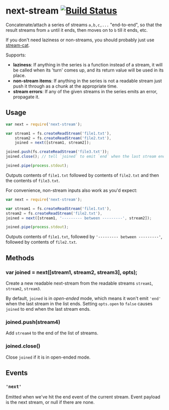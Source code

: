 next-stream [![Build Status](https://travis-ci.org/anandthakker/next-stream.svg?branch=master)](https://travis-ci.org/anandthakker/next-stream)
===========

Concatenate/attach a series of streams `a,b,c,...` "end-to-end", so that the 
result streams from `a` until it ends, then moves on to `b` till it ends, etc.

If you don't need laziness or non-streams, you should probably just use [stream-cat](https://www.npmjs.com/package/stream-cat).

Supports:
 - **laziness**: If anything in the series is a function instead of a stream, it will be called
when its 'turn' comes up, and its return value will be used in its place.
 - **non-stream items**: If anything in the series is not a readable stream just push it through as a chunk at the appropriate time.
 - **stream errors**: If any of the given streams in the series emits an error, propagate it.


## Usage

```javascript
var next = require('next-stream');

var stream1 = fs.createReadStream('file1.txt'),
    stream2 = fs.createReadStream('file2.txt'),
    joined = next([stream1, stream2]);

joined.push(fs.createReadStream('file3.txt'));
joined.close(); // tell `joined` to emit `end` when the last stream ends.

joined.pipe(process.stdout);
```

Outputs contents of `file1.txt` followed by contents of `file2.txt` and then
the contents of `file3.txt`.

For convenience, non-stream inputs also work as you'd expect:

```javascript
var next = require('next-stream');

var stream1 = fs.createReadStream('file1.txt'),
stream2 = fs.createReadStream('file2.txt'),
joined = next([stream1, '--------- between ---------', stream2]);

joined.pipe(process.stdout);
```

Outputs contents of `file1.txt`, followed by `'--------- between ---------'`,
followed by contents of `file2.txt`.


## Methods

### var joined = next([stream1, stream2, stream3], opts);

Create a new readable next-stream from the readable streams `stream1`,
`stream2`, `stream3`.

By default, `joined` is in *open-ended* mode, which means it
won't emit `'end'` when the last stream in the list ends. Setting `opts.open`
to `false` causes `joined` to end when the last stream ends.

### joined.push(stream4)

Add `stream4` to the end of the list of streams.

### joined.close()

Close `joined` if it is in open-ended mode.


## Events

### `'next'`

Emitted when we've hit the end event of the current stream.  Event payload
is the next stream, or null if there are none.
